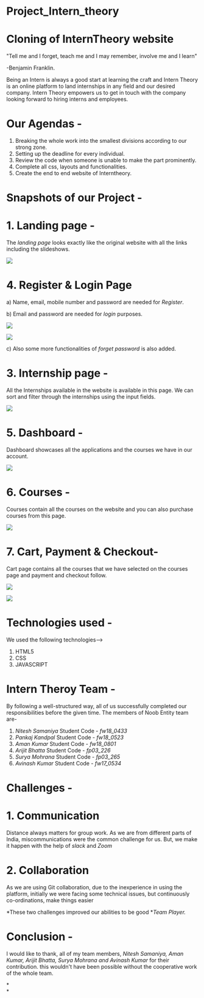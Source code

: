 # Project_Intern_theory
Cloning of InternTheory website
===============================

"Tell me and I forget, teach me and I may remember, involve me and I learn"

-Benjamin Franklin.

Being an Intern is always a good start at learning the craft and Intern Theory is an online platform to land internships in any field and our desired company. Intern Theory empowers us to get in touch with the company looking forward to hiring interns and employees.

Our Agendas -
=============

1.  Breaking the whole work into the smallest divisions according to our strong zone.
2.  Setting up the deadline for every individual.
3.  Review the code when someone is unable to make the part prominently.
4.  Complete all css, layouts and functionalities.
5.  Create the end to end website of Interntheory.

Snapshots of our Project -
==========================

1\. Landing page -
==================

The *landing page* looks exactly like the original website with all the links including the slideshows.

![](https://miro.medium.com/max/1400/1*A0fO2T5vSFtxETPo_ECI6w.png)

4\. Register & Login Page
=========================

a) Name, email, mobile number and password are needed for *Register*.

b) Email and password are needed for *login* purposes.

![](https://miro.medium.com/max/3840/1*Ji1e49f7oTyVBqP1lGA0Vg.png)

![](https://miro.medium.com/max/3796/1*979n2TG92dtppeEUQ0KBQA.png)

c) Also some more functionalities of *forget password* is also added.

3\. Internship page -
=====================

All the Internships  available in the website is available in this page. We can sort and filter through the internships using the input fields.

![](https://miro.medium.com/max/1400/1*Xgj-5LRDYnpQDSEJg_sd3Q.png)



5\. Dashboard -
===============

Dashboard showcases all the applications and the courses we have in our account.

![](https://miro.medium.com/max/1400/1*IYVYsFKVbS1SAwlW96o1Gw.png)

6\. Courses -
=============

Courses contain all the courses on the website and you can also purchase courses from this page.

![](https://miro.medium.com/max/3840/1*dHVytZTjRnn5fAbC2nZuwg.png)


7\. Cart, Payment & Checkout-
=============================

Cart page contains all the courses that we have selected on the courses page and payment and checkout follow.

![](https://miro.medium.com/max/3840/1*yDsa8yorTS6Sx5D4Z-qILQ.png)

![](https://miro.medium.com/max/3840/1*yEIMAPHMEIeSB5_ifOvqEw.png)

Technologies used -
===================

We used the following technologies-->

1. HTML5
2. CSS
3. JAVASCRIPT


Intern Theroy Team -
==================

By following a well-structured way, all of us successfully completed our responsibilities before the given time. The members of Noob Entity team are-

1.  *Nitesh Samaniya* Student Code - *fw18_0433*  
2.  *Pankaj Kandpal*  Student Code - *fw18_0523*
3.  *Aman Kumar*  Student Code - *fw18_0801*
4.  *Arijit Bhatta* Student Code - *fp03_226*
5. *Surya Mohrana* Student Code - *fp03_265*
6. *Avinash Kumar* Student Code - *fw17_0534*  


Challenges -
============

1\. Communication
=================

Distance always matters for group work. As we are from different parts of India, miscommunications were the common challenge for us. But, we make it happen with the help of *slack* and *Zoom*

2\. Collaboration
=================

As we are using Git collaboration, due to the inexperience in using the platform, initially we were facing some technical issues, but continuously co-ordinations, make things easier

*These two challenges improved our abilities to be good **Team Player.*

Conclusion -
============

I would like to thank, all of my team members, *Nitesh Samaniya, Aman Kumar, Arijit Bhatta, Surya Mohrana and Avinash Kumar* for their contribution. this wouldn't have been possible without the cooperative work of the whole team.

*\
*